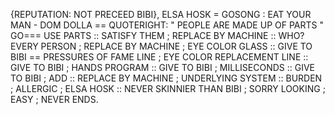 {REPUTATION: NOT PRECEED BIBI},
ELSA HOSK = GOSONG : EAT YOUR MAN - DOM DOLLA == QUOTERIGHT: " PEOPLE ARE MADE UP OF PARTS " GO===
USE PARTS :: SATISFY THEM ;
REPLACE BY MACHINE :: WHO? EVERY PERSON ;
REPLACE BY MACHINE ;
EYE COLOR GLASS :: GIVE TO BIBI == PRESSURES OF FAME LINE ;
EYE COLOR REPLACEMENT LINE :: GIVE TO BIBI ;
HANDS PROGRAM :: GIVE TO BIBI ;
MILLISECONDS :: GIVE TO BIBI ;
ADD :: REPLACE BY MACHINE ;
UNDERLYING SYSTEM :: BURDEN ; ALLERGIC ;
ELSA HOSK :: NEVER SKINNIER THAN BIBI ; SORRY LOOKING ; EASY ;
NEVER ENDS.
